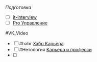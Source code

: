 *Подготовка*
- [ ] [it-interview](https://it-interview.io/)
- [ ] [Pro Управление](https://proupravlenie.com/)

#VK_Video
- [ ] #habr [Хабр Карьера](https://vkvideo.ru/@habr_career/all)
- [ ] #Нетология [Карьера и професси](https://vkvideo.ru/playlist/-30159897_3)
- [ ] 